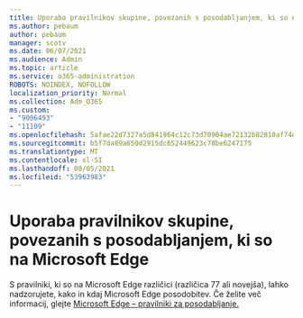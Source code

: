 ```yaml
---
title: Uporaba pravilnikov skupine, povezanih s posodabljanjem, ki so na Microsoft Edge
ms.author: pebaum
author: pebaum
manager: scotv
ms.date: 06/07/2021
ms.audience: Admin
ms.topic: article
ms.service: o365-administration
ROBOTS: NOINDEX, NOFOLLOW
localization_priority: Normal
ms.collection: Adm_O365
ms.custom:
- "9006493"
- "11109"
ms.openlocfilehash: 5afae22d7327a5d841964c12c73d70904ae72132b82810af74d32fc15ef30d6f
ms.sourcegitcommit: b5f7da89a650d2915dc652449623c78be6247175
ms.translationtype: MT
ms.contentlocale: sl-SI
ms.lasthandoff: 08/05/2021
ms.locfileid: "53963983"
---
```

# <a name="use-update-related-group-policies-available-in-microsoft-edge"></a>Uporaba pravilnikov skupine, povezanih s posodabljanjem, ki so na Microsoft Edge

S pravilniki, ki so na Microsoft Edge različici (različica 77 ali novejša), lahko nadzorujete, kako in kdaj Microsoft Edge posodobitev. Če želite več informacij, glejte [Microsoft Edge – pravilniki za posodabljanje.](/DeployEdge/microsoft-edge-update-policies#available-policies)